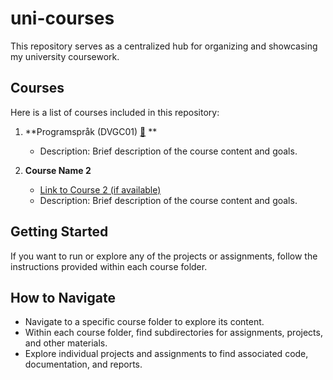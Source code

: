 # uni-courses
This repository serves as a centralized hub for organizing and showcasing my university coursework.

## Courses

Here is a list of courses included in this repository:

1. **Programspråk (DVGC01) [🔗](https://github.com/vvijk/uni-courses/tree/main/DVGC01-programsprak) **
   - Description: Brief description of the course content and goals.

2. **Course Name 2**
   - [Link to Course 2 (if available)](url/to/course2)
   - Description: Brief description of the course content and goals.

## Getting Started

If you want to run or explore any of the projects or assignments, follow the instructions provided within each course folder.

## How to Navigate

- Navigate to a specific course folder to explore its content.
- Within each course folder, find subdirectories for assignments, projects, and other materials.
- Explore individual projects and assignments to find associated code, documentation, and reports.
